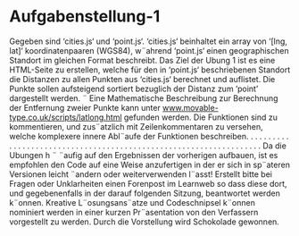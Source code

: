 # Aufgabenstellung-1
Gegeben sind ‘cities.js‘ und ‘point.js‘. ‘cities.js‘ beinhaltet ein array
von ‘[lng, lat]‘ koordinatenpaaren (WGS84), w¨ahrend ‘point.js‘ einen
geographischen Standort im gleichen Format beschreibt.
Das Ziel der Ubung 1 ist es eine HTML-Seite zu erstellen, welche für
den in ‘point.js‘ beschriebenen Standort die Distanzen zu allen Punkten
aus ‘cities.js‘ berechnet und auflistet. Die Punkte sollen aufsteigend
sortiert bezuglich der Distanz zum ’point’ dargestellt werden. ¨
Eine Mathematische Beschreibung zur Berechnung der Entfernung
zweier Punkte kann unter www.movable-type.co.uk/scripts/latlong.html
gefunden werden.
Die Funktionen sind zu kommentieren, und zus¨atzlich mit Zeilenkommentaren zu versehen, welche komplexere innere Abl¨aufe der Funktionen beschreiben.
. . . . . . . . . . . . . . . . . . . . . . . . . . . . . . . . . . . . . . . . . . . . . . . . . . . . . . . . . . . . . . . . . .
Da die Ubungen h ¨ ¨aufig auf den Ergebnissen der vorherigen aufbauen, ist es empfohlen den Code auf eine Weise anzufertigen in der er sich
in sp¨ateren Versionen leicht ¨andern oder weiterverwenden l¨asst!
Erstellt bitte bei Fragen oder Unklarheiten einen Forenpost im Learnweb so dass diese dort, und gegebenenfalls in der darauf folgenden Sitzung, beantwortet werden k¨onnen.
Kreative L¨osungsans¨atze und Codeschnipsel k¨onnen nominiert werden in einer kurzen Pr¨asentation von den Verfassern vorgestellt zu werden. Durch die Vorstellung wird Schokolade gewonnen.
